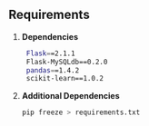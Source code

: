 ## Requirements

1. **Dependencies**
   ```bash
    Flask==2.1.1
    Flask-MySQLdb==0.2.0
    pandas==1.4.2
    scikit-learn==1.0.2

2. **Additional Dependencies**
   ```bash
   pip freeze > requirements.txt
   
